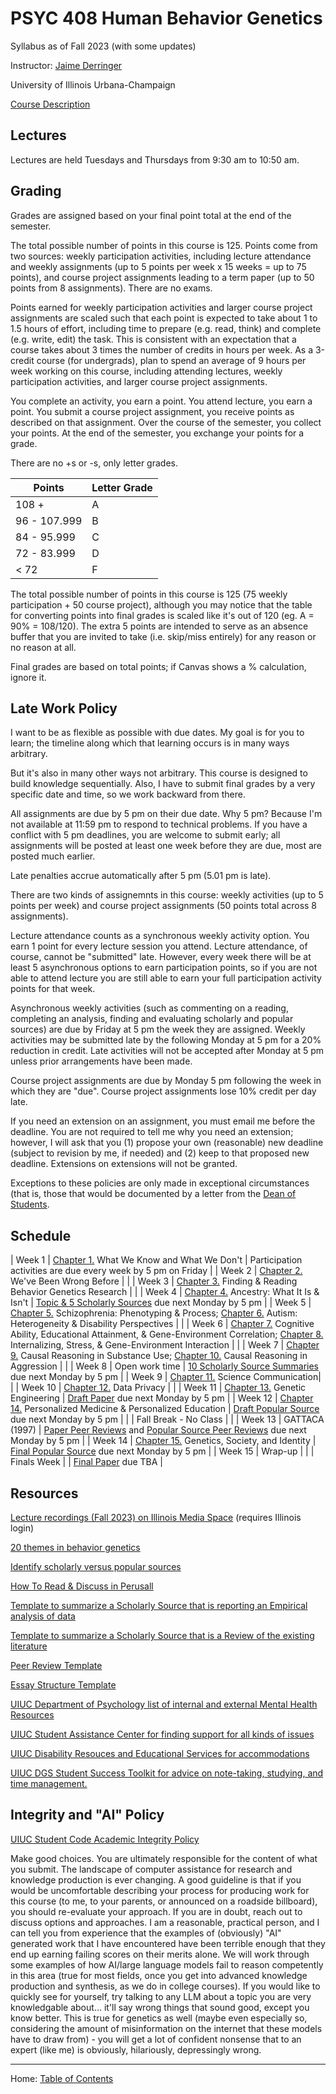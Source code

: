 # PSYC 408 Human Behavior Genetics

Syllabus as of Fall 2023 (with some updates)

Instructor: [Jaime Derringer](jaime.phd)

University of Illinois Urbana-Champaign

[Course Description](../ch00/0.1_course_description.md)

## Lectures

Lectures are held Tuesdays and Thursdays from 9:30 am to 10:50 am.

## Grading

Grades are assigned based on your final point total at the end of the semester.

The total possible number of points in this course is 125. Points come from two sources: weekly participation activities, including lecture attendance and weekly assignments (up to 5 points per week x 15 weeks = up to 75 points), and course project assignments leading to a term paper (up to 50 points from 8 assignments). There are no exams. 

Points earned for weekly participation activities and larger course project assignments are scaled such that each point is expected to take about 1 to 1.5 hours of effort, including time to prepare (e.g. read, think) and complete (e.g. write, edit) the task. This is consistent with an expectation that a course takes about 3 times the number of credits in hours per week. As a 3-credit course (for undergrads), plan to spend an average of 9 hours per week working on this course, including attending lectures, weekly participation activities, and larger course project assignments.

You complete an activity, you earn a point. You attend lecture, you earn a point. You submit a course project assignment, you receive points as described on that assignment. Over the course of the semester, you collect your points. At the end of the semester, you exchange your points for a grade.

There are no +s or -s, only letter grades. 

| Points | Letter Grade |
| --- | ----------- |
| 108 + | A |
| 96 - 107.999 | B |
| 84 - 95.999 | C |
| 72 - 83.999 | D |
| < 72 | F |

The total possible number of points in this course is 125 (75 weekly participation + 50 course project), although you may notice that the table for converting points into final grades is scaled like it's out of 120 (eg. A = 90% = 108/120). The extra 5 points are intended to serve as an absence buffer that you are invited to take (i.e. skip/miss entirely) for any reason or no reason at all.

Final grades are based on total points; if Canvas shows a % calculation, ignore it.

## Late Work Policy

I want to be as flexible as possible with due dates. My goal is for you to learn; the timeline along which that learning occurs is in many ways arbitrary.

But it's also in many other ways not arbitrary. This course is designed to build knowledge sequentially. Also, I have to submit final grades by a very specific date and time, so we work backward from there. 

All assignments are due by 5 pm on their due date. Why 5 pm? Because I'm not available at 11:59 pm to respond to technical problems. If you have a conflict with 5 pm deadlines, you are welcome to submit early; all assignments will be posted at least one week before they are due, most are posted much earlier.

Late penalties accrue automatically after 5 pm (5.01 pm is late).

There are two kinds of assignemnts in this course: weekly activities (up to 5 points per week) and course project assignments (50 points total across 8 assignments).

Lecture attendance counts as a synchronous weekly activity option. You earn 1 point for every lecture session you attend. Lecture attendance, of course, cannot be "submitted" late. However, every week there will be at least 5 asynchronous options to earn participation points, so if you are not able to attend lecture you are still able to earn your full participation activity points for that week.

Asynchronous weekly activities (such as commenting on a reading, completing an analysis, finding and evaluating scholarly and popular sources) are due by Friday at 5 pm the week they are assigned. Weekly activities may be submitted late by the following Monday at 5 pm for a 20% reduction in credit. Late activities will not be accepted after Monday at 5 pm unless prior arrangements have been made.

Course project assignments are due by Monday 5 pm following the week in which they are "due". Course project assignments lose 10% credit per day late.

If you need an extension on an assignment, you must email me before the deadline. You are not required to tell me why you need an extension; however, I will ask that you (1) propose your own (reasonable) new deadline (subject to revision by me, if needed) and (2) keep to that proposed new deadline. Extensions on extensions will not be granted.

Exceptions to these policies are only made in exceptional circumstances (that is, those that would be documented by a letter from the [Dean of Students](https://odos.illinois.edu/community-of-care/student-assistance-center/).

## Schedule

| Week 1 | [Chapter 1.](../ch01/) What We Know and What We Don't | Participation activities are due every week by 5 pm on Friday |
| Week 2 | [Chapter 2.](../ch02/) We've Been Wrong Before |  |
| Week 3 | [Chapter 3.](../ch03/) Finding & Reading Behavior Genetics Research |  |
| Week 4 | [Chapter 4.](../ch04/) Ancestry: What It Is & Isn't | [Topic & 5 Scholarly Sources](../course_project/1_topic_and_five_scholarly_sources.md) due next Monday by 5 pm |
| Week 5 | [Chapter 5.](../ch05/) Schizophrenia: Phenotyping & Process; [Chapter 6.](../ch06/) Autism: Heterogeneity & Disability Perspectives |  |
| Week 6 | [Chapter 7.](../ch07/) Cognitive Ability, Educational Attainment, & Gene-Environment Correlation; [Chapter 8.](../ch08/) Internalizing, Stress, & Gene-Environment Interaction |  |
| Week 7 | [Chapter 9.](../ch09/) Causal Reasoning in Substance Use; [Chapter 10.](../ch10/) Causal Reasoning in Aggression |  |
| Week 8 | Open work time | [10 Scholarly Source Summaries](../course_project/2_10_scholarly_source_summaries.md) due next Monday by 5 pm |
| Week 9 | [Chapter 11.](../ch11/) Science Communication|  |
| Week 10 | [Chapter 12.](../ch12/) Data Privacy |  |
| Week 11 | [Chapter 13.](../ch13/) Genetic Engineering | [Draft Paper](../course_project/3_draft_paper.md) due next Monday by 5 pm |
| Week 12 | [Chapter 14.](../ch14/) Personalized Medicine & Personalized Education | [Draft Popular Source](../course_project/4_draft_popular_source.md) due next Monday by 5 pm |
|  | Fall Break - No Class |  |
| Week 13 | GATTACA (1997) | [Paper Peer Reviews](../course_project/5_peer_review_papers.md) and [Popular Source Peer Reviews](../course_project/6_peer_review_popular_sources.md) due next Monday by 5 pm |
| Week 14 | [Chapter 15.](../ch15/) Genetics, Society, and Identity | [Final Popular Source](../course_project/7_final_popular_source.md) due next Monday by 5 pm |
| Week 15 | Wrap-up |  |
| Finals Week |  | [Final Paper](../course_project/8_final_paper.md) due TBA |

## Resources

[Lecture recordings (Fall 2023) on Illinois Media Space](https://mediaspace.illinois.edu/channel/PSYC%2B408%2BFA23%2BHuman%2BBehavior%2BGenetics/313231162) (requires Illinois login)

[20 themes in behavior genetics](../ch01/1.3_20_themes_in_behavior_genetics.md)

[Identify scholarly versus popular sources](../ch01/1.2_identify_scholarly_sources.md)

[How To Read & Discuss in Perusall](how_to_read_and_discuss_in_perusall.md)

[Template to summarize a Scholarly Source that is reporting an Empirical analysis of data](template_summary_empirical_source.md)

[Template to summarize a Scholarly Source that is a Review of the existing literature](template_summary_review_source.md)

[Peer Review Template](template_peer_review.md)

[Essay Structure Template](template_essay_structure.md)


[UIUC Department of Psychology list of internal and external Mental Health Resources](https://psychology.illinois.edu/resources/mental-health-resources)

[UIUC Student Assistance Center for finding support for all kinds of issues](https://odos.illinois.edu/community-of-care/CAREcenter)

[UIUC Disability Resouces and Educational Services for accommodations](https://dres.illinois.edu/)

[UIUC DGS Student Success Toolkit for advice on note-taking, studying, and time management.](https://dgs.illinois.edu/toolkit)

## Integrity and "AI" Policy

[UIUC Student Code Academic Integrity Policy](https://studentcode.illinois.edu/article1/part4/1-402)

Make good choices. You are ultimately responsible for the content of what you submit. The landscape of computer assistance for research and knowledge production is ever changing. A good guideline is that if you would be uncomfortable describing your process for producing work for this course (to me, to your parents, or announced on a roadside billboard), you should re-evaluate your approach. If you are in doubt, reach out to discuss options and approaches. I am a reasonable, practical person, and I can tell you from experience that the examples of (obviously) "AI" generated work that I have encountered have been terrible enough that they end up earning failing scores on their merits alone. We will work through some examples of how AI/large language models fail to reason competently in this area (true for most fields, once you get into advanced knowledge production and synthesis, as we do in college courses). If you would like to quickly see for yourself, try talking to any LLM about a topic you are very knowledgable about... it'll say wrong things that sound good, except you know better. This is true for genetics as well (maybe even especially so, considering the amount of misinformation on the internet that these models have to draw from) - you will get a lot of confident nonsense that to an expert (like me) is obviously, hilariously, depressingly wrong.

-------

Home: [Table of Contents](../index.md)
